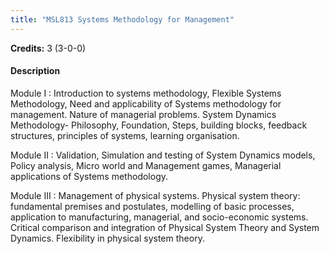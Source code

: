 ```yaml
---
title: "MSL813 Systems Methodology for Management"
---
```

**Credits:** 3 (3-0-0)

#### Description
Module I : Introduction to systems methodology, Flexible Systems Methodology, Need and applicability of Systems methodology for management. Nature of managerial problems. System Dynamics Methodology- Philosophy, Foundation, Steps, building blocks, feedback structures, principles of systems, learning organisation.

Module II : Validation, Simulation and testing of System Dynamics models, Policy analysis, Micro world and Management games, Managerial applications of Systems methodology.

Module III : Management of physical systems. Physical system theory: fundamental premises and postulates, modelling of basic processes, application to manufacturing, managerial, and socio-economic systems. Critical comparison and integration of Physical System Theory and System Dynamics. Flexibility in physical system theory.